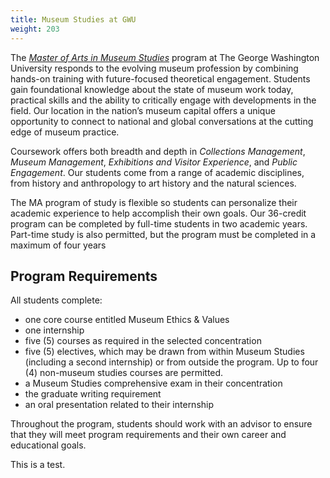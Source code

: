 ```yaml
---
title: Museum Studies at GWU
weight: 203
---
```


The [*Master of Arts in Museum Studies*](https://corcoran.gwu.edu/museum-studies) program at The George Washington University responds to the evolving museum profession by combining hands-on training with future-focused theoretical engagement.  Students gain foundational knowledge about the state of museum work today, practical skills and the ability to critically engage with developments in the field. Our location in the nation’s museum capital offers a unique opportunity to connect to national and global conversations at the cutting edge of museum practice.

Coursework offers both breadth and depth in *Collections Management*, *Museum Management*, *Exhibitions and Visitor Experience*, and *Public Engagement*. Our students come from a range of academic disciplines, from history and anthropology to art history and the natural sciences.

The MA program of study is flexible so students can personalize their academic experience to help accomplish their own goals. Our 36-credit program can be completed by full-time students in two academic years. Part-time study is also permitted, but the program must be completed in a maximum of four years

## Program Requirements
All students complete:  

- one core course entitled Museum Ethics & Values
- one internship
- five (5) courses as required in the selected concentration
- five (5) electives, which may be drawn from within Museum Studies (including a second internship) or from outside the program. Up to four (4) non-museum studies courses are permitted.
- a Museum Studies comprehensive exam in their concentration
- the graduate writing requirement
- an oral presentation related to their internship

Throughout the program, students should work with an advisor to ensure that they will meet program requirements and their own career and educational goals.

This is a test. 

